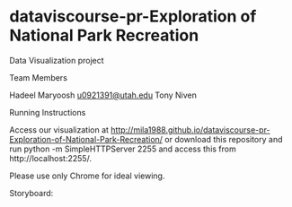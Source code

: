 # dataviscourse-pr-Exploration of National Park Recreation
Data Visualization project

Team Members

Hadeel Maryoosh u0921391@utah.edu
Tony Niven



Running Instructions

Access our visualization at http://mila1988.github.io/dataviscourse-pr-Exploration-of-National-Park-Recreation/ or download this repository and run python -m SimpleHTTPServer 2255 and access this from http://localhost:2255/.

Please use only  Chrome for ideal viewing.

Storyboard:
